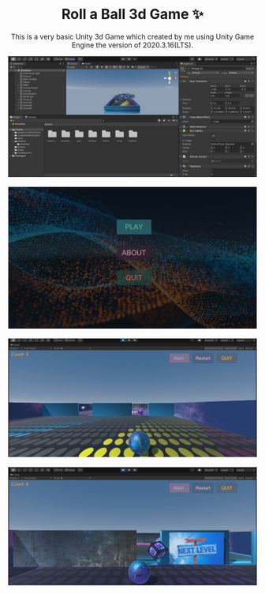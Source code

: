 <!-- PROJECT LOGO -->
<br />
<p align="center">
  <h1 align="center">Roll a Ball 3d Game ✨</h1>

  <p align="center">
    This is a very basic Unity 3d Game which created by me using Unity Game Engine the version of 2020.3.16(LTS).
    
  </p>
</p>

![Site preview](Interface/Game_Building.png)
<br/> <br/>
![Site preview](Interface/Game_Menu.png)
<br/> <br/>
![Site preview](Interface/Game_Starting.png)
<br/> <br/>
![Site preview](Interface/Player_Playing_Through_the_Level.png)
